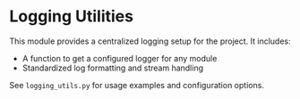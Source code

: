 # Logging Utilities

This module provides a centralized logging setup for the project. It includes:

- A function to get a configured logger for any module
- Standardized log formatting and stream handling

See `logging_utils.py` for usage examples and configuration options.
